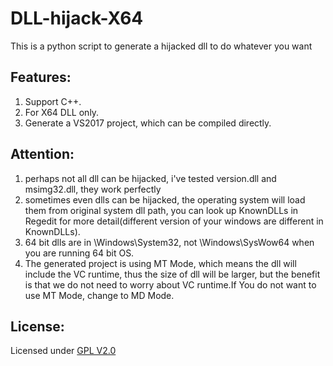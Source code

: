 # DLL-hijack-X64
This is a python script to generate a hijacked dll to do whatever you want 
## Features:
1. Support C++.
2. For X64 DLL only.
3. Generate a VS2017 project, which can be compiled directly.

## Attention:
1. perhaps not all dll can be hijacked, i've tested version.dll and msimg32.dll, they work perfectly
2. sometimes even dlls can be hijacked, the operating system will load them from original system dll path, you can look up KnownDLLs in Regedit for more detail(different version of your windows are different in KnownDLLs).
3. 64 bit dlls are in \Windows\System32, not \Windows\SysWow64 when you are running 64 bit OS.
4. The generated project is using MT Mode, which means the dll will include the VC runtime, thus the size of dll will be larger, but the benefit is that we do not need to worry about VC runtime.If You do not want to use MT Mode, change to MD Mode.

## License:
Licensed under [GPL V2.0](https://github.com/InoriJam/DLL-hijack-X64/blob/master/LICENSE)
